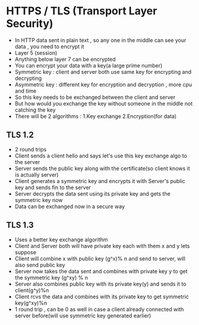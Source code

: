 # HTTPS / TLS (Transport Layer Security)


* In HTTP data sent in plain text , so any one in the middle can see your data , you need to encrypt it
* Layer 5 (session)
* Anything below layer 7 can be encrypted
* You can encrypt your data with a key(a large prime number)
* Symmetric key : client and server both use same key for encrypting and decrypting
* Asymmetric key : different key for encryption and decryption , more cpu and time 
* So this key needs to be exchanged between the client and server
* But how would you exchange the key without someone in the middle not catching the key
* There will be 2 algorithms : 1.Key exchange 2.Encryption(for data) 

## TLS 1.2
* 2 round trips
* Client sends a client hello and says let's use this key exchange algo to the server
* Server sends the public key along with the certificate(so client knows it is actually server)
* Client generates a symmetric key and encrypts it with Server's public key and sends fin to the server
* Server decrypts the data sent using its private key and gets the symmetric key now
* Data can be exchanged now in a secure way 

## TLS 1.3 
* Uses a better key exchange algorithm
* Client and Server both will have private key each with them x and y lets suppose
* Client will combine x with public key (g^x)% n and send to server, will also send public key
* Server now takes the data sent and combines with private key y to get the symmetric key (g^xy) % n
* Server also combines public key with its private key(y) and sends it to client(g^y)%n
* Client rcvs the data and combines with its private key to get symmetric key(g^xy)%n
* 1 round trip , can be 0 as well in case a client already connected with server before(will use symmetric key generated earlier)

